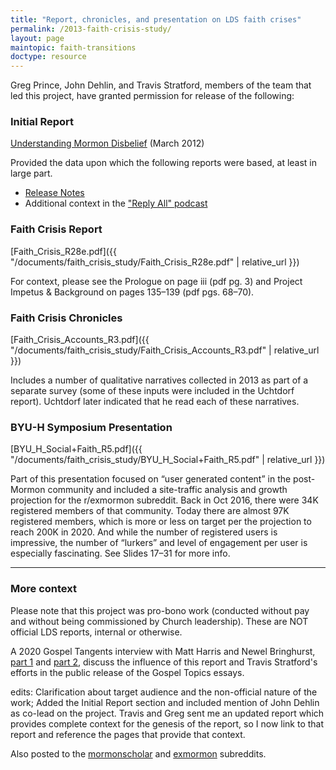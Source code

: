 ```yaml
---
title: "Report, chronicles, and presentation on LDS faith crises"
permalink: /2013-faith-crisis-study/
layout: page
maintopic: faith-transitions
doctype: resource
---
```


Greg Prince, John Dehlin, and Travis Stratford, members of the team that led this project, have granted permission for release of the following:

### Initial Report

[Understanding Mormon Disbelief](http://www.whymormonsquestion.org/wp-content/uploads/2012/05/Survey-Results_Understanding-Mormon-Disbelief-Mar20121.pdf) (March 2012)

Provided the data upon which the following reports were based, at least in large part.

* [Release Notes](http://www.whymormonsquestion.org/survey-results/)
* Additional context in the ["Reply All" podcast](https://www.gimletmedia.com/reply-all/55-no-doubt)

### Faith Crisis Report 

[Faith_Crisis_R28e.pdf]({{ "/documents/faith_crisis_study/Faith_Crisis_R28e.pdf" | relative_url }})

For context, please see the Prologue on page iii (pdf pg. 3) and Project Impetus & Background on pages 135–139 (pdf pgs. 68–70).

### Faith Crisis Chronicles

[Faith_Crisis_Accounts_R3.pdf]({{ "/documents/faith_crisis_study/Faith_Crisis_Accounts_R3.pdf" | relative_url }})

Includes a number of qualitative narratives collected in 2013 as part of a separate survey (some of these inputs were included in the Uchtdorf report).  Uchtdorf later indicated that he read each of these narratives.

### BYU-H Symposium Presentation

[BYU_H_Social+Faith_R5.pdf]({{ "/documents/faith_crisis_study/BYU_H_Social+Faith_R5.pdf" | relative_url }})

Part of this presentation focused on “user generated content” in the post-Mormon community and included a site-traffic analysis and growth projection for the r/exmormon subreddit. Back in Oct 2016, there were 34K registered members of that community. Today there are almost 97K registered members, which is more or less on target per the projection to reach 200K in 2020. And while the number of registered users is impressive, the number of “lurkers” and level of engagement per user is especially fascinating. See Slides 17–31 for more info.

---

### More context

Please note that this project was pro-bono work (conducted without pay and without being commissioned by Church leadership).  These are NOT official LDS reports, internal or otherwise.

A 2020 Gospel Tangents interview with Matt Harris and Newel Bringhurst, [part 1](https://www.youtube.com/watch?v=q9FmzCJVXw4) and [part 2](https://www.youtube.com/watch?v=hfHJxARWvy0), discuss the influence of this report and Travis Stratford's efforts in the public release of the Gospel Topics essays.

edits: Clarification about target audience and the non-official nature of the work; Added the Initial Report section and included mention of John Dehlin as co-lead on the project.  Travis and Greg sent me an updated report which provides complete context for the genesis of the report, so I now link to that report and reference the pages that provide that context.

Also posted to the [mormonscholar](https://www.reddit.com/r/mormonscholar/comments/9sgdvt/release_of_report_chronicles_and_presentation_on/) and [exmormon](https://www.reddit.com/r/exmormon/comments/9sgh3k/release_of_report_chronicles_and_presentation_on/) subreddits.
